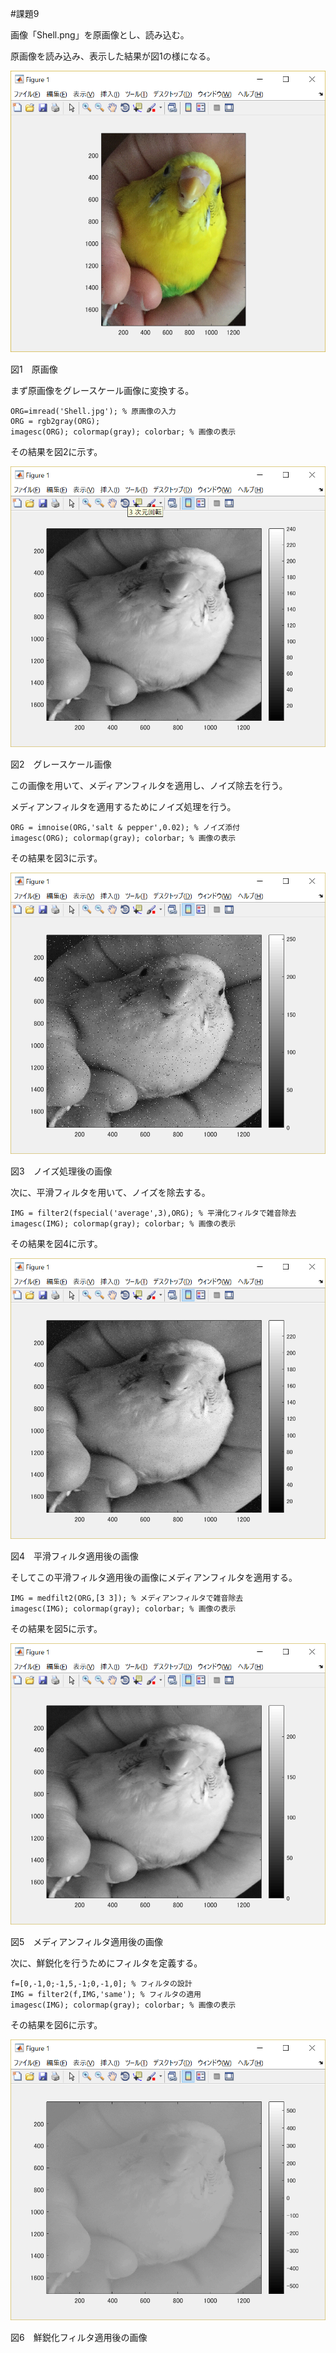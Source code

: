 #課題9


画像「Shell.png」を原画像とし、読み込む。

原画像を読み込み、表示した結果が図1の様になる。

<img src="./課題1/kadai1_1.png">

図1　原画像

まず原画像をグレースケール画像に変換する。

	ORG=imread('Shell.jpg'); % 原画像の入力
	ORG = rgb2gray(ORG);
	imagesc(ORG); colormap(gray); colorbar; % 画像の表示

その結果を図2に示す。

<img src="./課題9/kadai9_1.png">

図2　グレースケール画像

この画像を用いて、メディアンフィルタを適用し、ノイズ除去を行う。

メディアンフィルタを適用するためにノイズ処理を行う。

	ORG = imnoise(ORG,'salt & pepper',0.02); % ノイズ添付
	imagesc(ORG); colormap(gray); colorbar; % 画像の表示

その結果を図3に示す。

<img src="./課題9/kadai9_2.png">

図3　ノイズ処理後の画像

次に、平滑フィルタを用いて、ノイズを除去する。

	IMG = filter2(fspecial('average',3),ORG); % 平滑化フィルタで雑音除去
	imagesc(IMG); colormap(gray); colorbar; % 画像の表示

その結果を図4に示す。

<img src="./課題9/kadai9_3.png">

図4　平滑フィルタ適用後の画像

そしてこの平滑フィルタ適用後の画像にメディアンフィルタを適用する。

	IMG = medfilt2(ORG,[3 3]); % メディアンフィルタで雑音除去
	imagesc(IMG); colormap(gray); colorbar; % 画像の表示

その結果を図5に示す。

<img src="./課題9/kadai9_4.png">

図5　メディアンフィルタ適用後の画像

次に、鮮鋭化を行うためにフィルタを定義する。

	f=[0,-1,0;-1,5,-1;0,-1,0]; % フィルタの設計
	IMG = filter2(f,IMG,'same'); % フィルタの適用
	imagesc(IMG); colormap(gray); colorbar; % 画像の表示

その結果を図6に示す。

<img src="./課題9/kadai9_5.png">

図6　鮮鋭化フィルタ適用後の画像

